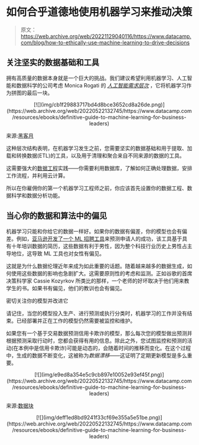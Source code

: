 # 如何合乎道德地使用机器学习来推动决策

> 原文：<https://web.archive.org/web/20221129040116/https://www.datacamp.com/blog/how-to-ethically-use-machine-learning-to-drive-decisions>

## 关注坚实的数据基础和工具

拥有高质量的数据本身就是一个巨大的挑战。我们建议希望利用机器学习、人工智能和数据科学的公司考虑 Monica Rogati 的 *[人工智能需求层次](https://web.archive.org/web/20220522132745/https://hackernoon.com/the-ai-hierarchy-of-needs-18f111fcc007)* ，它将机器学习作为拼图的最后一块。

<center>[![](img/cb1f29883717bd4d8bce3652cd8a26de.png)](https://web.archive.org/web/20220522132745/https://www.datacamp.com/resources/ebooks/definitive-guide-to-machine-learning-for-business-leaders)</center>

来源:[黑客月](https://web.archive.org/web/20220522132745/https://hackernoon.com/the-ai-hierarchy-of-needs-18f111fcc007)

这种层次结构表明，在机器学习发生之前，您需要坚实的数据基础和用于提取、加载和转换数据(ETL)的工具，以及用于清理和聚合来自不同来源的数据的工具。

这需要强大的[数据工程](https://web.archive.org/web/20220522132745/https://www.datacamp.com/community/blog/the-path-to-becoming-a-data-engineer)实践——你需要利用数据库，了解如何正确处理数据，安排工作流程，并利用云计算。

所以在你雇佣你的第一个机器学习工程师之前，你应该首先设置你的数据工程、数据科学和数据分析功能。

## 当心你的数据和算法中的偏见

机器学习只能和你给它的数据一样好。如果你的数据有偏差，你的模型也会有偏差。例如，[亚马逊开发了一个 ML 招聘工具](https://web.archive.org/web/20220522132745/https://www.reuters.com/article/us-amazon-com-jobs-automation-insight/amazon-scraps-secret-ai-recruiting-tool-that-showed-bias-against-women-idUSKCN1MK08G)来预测申请人的成功，该工具基于具有十年培训数据的简历，这些数据有利于男性，因为整个科技行业历史上男性占主导地位，这导致 ML 工具也对女性有偏见。

这就是为什么数据伦理近年来成为如此重要的话题。随着越来越多的数据生成，如何使用这些数据的影响也急剧扩大。这需要原则性的考虑和监测。正如谷歌的首席决策科学家 Cassie Kozyrkov 所类比的那样，一个老师的好坏取决于他们用来教学生的书。如果书有偏见，他们的教训也会有偏见。

密切关注你的模型并改进它

请记住，当您的模型投入生产、进行预测或执行分类时，机器学习的工作并没有结束。已经部署并正在工作的模型仍然需要被监控和维护。

如果您有一个基于交易数据预测信用卡欺诈的模型，那么每次您的模型做出预测并根据预测采取行动时，您都会获得有用的信息。除此之外，您试图监控和预测的活动(在本例中是信用卡欺诈)可能是动态的，会随着时间的推移而变化。在这个过程中，生成的数据不断变化，这被称为*数据漂移*——这证明了定期更新模型是多么重要。

<center>[![](img/e9ed8a354e5c9cb897e10052e93ef45f.png)](https://web.archive.org/web/20220522132745/https://www.datacamp.com/resources/ebooks/definitive-guide-to-machine-learning-for-business-leaders)</center>

来源:[数据块](https://web.archive.org/web/20220522132745/https://databricks.com/blog/2019/09/18/productionizing-machine-learning-from-deployment-to-drift-detection.html)

<center>[![](img/deff1ed8bd9241f33cf69e355a5e51be.png)](https://web.archive.org/web/20220522132745/https://www.datacamp.com/resources/ebooks/definitive-guide-to-machine-learning-for-business-leaders)</center>